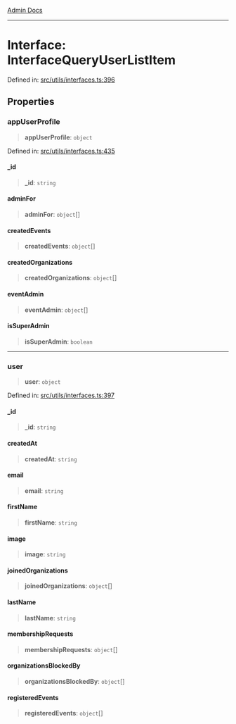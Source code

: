 [Admin Docs](/)

***

# Interface: InterfaceQueryUserListItem

Defined in: [src/utils/interfaces.ts:396](https://github.com/Aad1tya27/talawa-admin/blob/dd4a08e622d0fa38bcf9758a530e8cdf917dbac8/src/utils/interfaces.ts#L396)

## Properties

### appUserProfile

> **appUserProfile**: `object`

Defined in: [src/utils/interfaces.ts:435](https://github.com/Aad1tya27/talawa-admin/blob/dd4a08e622d0fa38bcf9758a530e8cdf917dbac8/src/utils/interfaces.ts#L435)

#### \_id

> **\_id**: `string`

#### adminFor

> **adminFor**: `object`[]

#### createdEvents

> **createdEvents**: `object`[]

#### createdOrganizations

> **createdOrganizations**: `object`[]

#### eventAdmin

> **eventAdmin**: `object`[]

#### isSuperAdmin

> **isSuperAdmin**: `boolean`

***

### user

> **user**: `object`

Defined in: [src/utils/interfaces.ts:397](https://github.com/Aad1tya27/talawa-admin/blob/dd4a08e622d0fa38bcf9758a530e8cdf917dbac8/src/utils/interfaces.ts#L397)

#### \_id

> **\_id**: `string`

#### createdAt

> **createdAt**: `string`

#### email

> **email**: `string`

#### firstName

> **firstName**: `string`

#### image

> **image**: `string`

#### joinedOrganizations

> **joinedOrganizations**: `object`[]

#### lastName

> **lastName**: `string`

#### membershipRequests

> **membershipRequests**: `object`[]

#### organizationsBlockedBy

> **organizationsBlockedBy**: `object`[]

#### registeredEvents

> **registeredEvents**: `object`[]

